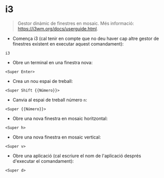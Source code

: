 # i3

> Gestor dinàmic de finestres en mosaic.
> Més informació: <https://i3wm.org/docs/userguide.html>.

- Comença i3 (cal tenir en compte que no deu haver cap altre gestor de finestres existent en executar aquest comandament):

`i3`

- Obre un terminal en una finestra nova:

`<Super Enter>`

- Crea un nou espai de treball:

`<Super Shift {{Número}}>`

- Canvia al espai de treball número `n`:

`<Super {{Número}}>`

- Obre una nova finestra en mosaic horitzontal:

`<Super h>`

- Obre una nova finestra en mosaic vertical:

`<Super v>`

- Obre una aplicació (cal escriure el nom de l'aplicació després d'executar el comandament):

`<Super d>`
